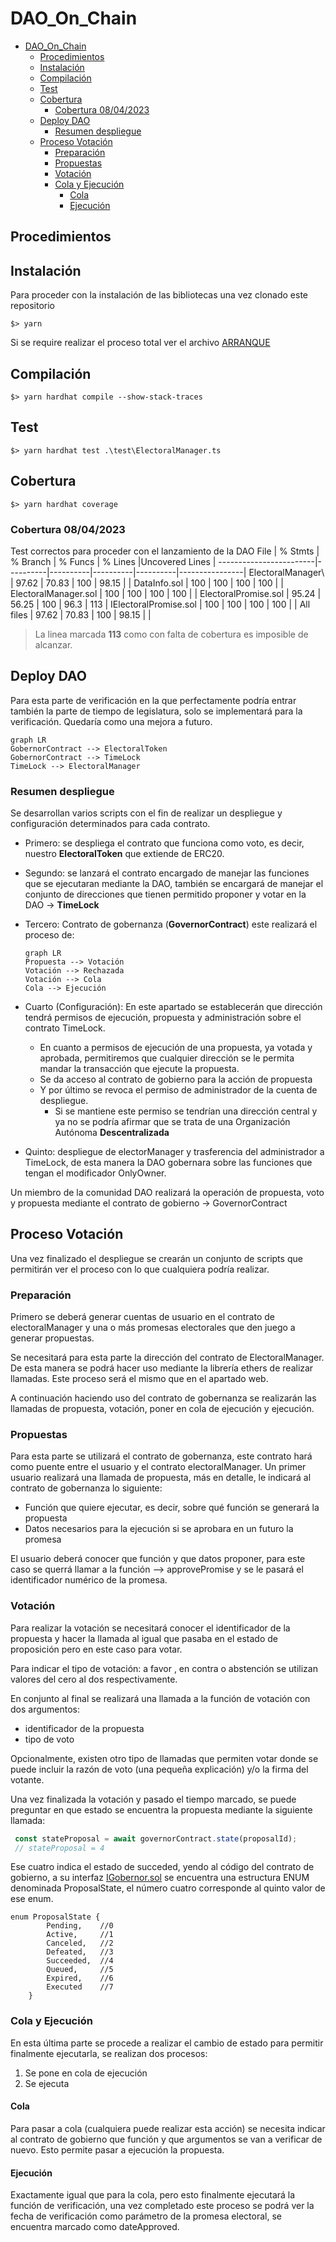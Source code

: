 # DAO_On_Chain

- [DAO\_On\_Chain](#dao_on_chain)
  - [Procedimientos](#procedimientos)
  - [Instalación](#instalación)
  - [Compilación](#compilación)
  - [Test](#test)
  - [Cobertura](#cobertura)
    - [Cobertura 08/04/2023](#cobertura-08042023)
  - [Deploy DAO](#deploy-dao)
    - [Resumen despliegue](#resumen-despliegue)
  - [Proceso Votación](#proceso-votación)
    - [Preparación](#preparación)
    - [Propuestas](#propuestas)
    - [Votación](#votación)
    - [Cola y Ejecución](#cola-y-ejecución)
      - [Cola](#cola)
      - [Ejecución](#ejecución)

## Procedimientos

## Instalación

Para proceder con la instalación de las bibliotecas una vez clonado este repositorio

`$> yarn`

Si se require realizar el proceso total ver el archivo [ARRANQUE](ARRANQUE.md)

## Compilación

`$> yarn hardhat compile --show-stack-traces`

## Test

`$> yarn hardhat test .\test\ElectoralManager.ts`

## Cobertura

`$> yarn hardhat coverage`

### Cobertura 08/04/2023

Test correctos para proceder con el lanzamiento de la DAO
File                    |  % Stmts | % Branch |  % Funcs |  % Lines |Uncovered Lines |
------------------------|----------|----------|----------|----------|----------------|
 ElectoralManager\      |    97.62 |    70.83 |      100 |    98.15 |                |
  DataInfo.sol          |      100 |      100 |      100 |      100 |                |
  ElectoralManager.sol  |      100 |      100 |      100 |      100 |                |
  ElectoralPromise.sol  |    95.24 |    56.25 |      100 |     96.3 |            113 |
  IElectoralPromise.sol |      100 |      100 |      100 |      100 |                |
All files               |    97.62 |    70.83 |      100 |    98.15 |                |

> La linea marcada **113** como con falta de cobertura es imposible de alcanzar.

## Deploy DAO

Para esta parte de verificación en la que perfectamente podría entrar también la parte de tiempo de legislatura, solo se implementará para la verificación. Quedaría como una mejora a futuro.

```mermaid
graph LR
GobernorContract --> ElectoralToken
GobernorContract --> TimeLock
TimeLock --> ElectoralManager
```

### Resumen despliegue

Se desarrollan varios scripts con el fin de realizar un despliegue y configuración determinados para cada contrato.

- Primero: se despliega el contrato que funciona como voto, es decir, nuestro **ElectoralToken** que extiende de ERC20.
- Segundo: se lanzará el contrato encargado de manejar las funciones que se ejecutaran mediante la DAO, también se encargará de manejar el conjunto de direcciones que tienen permitido proponer y votar en la DAO -> **TimeLock**
- Tercero: Contrato de gobernanza (**GovernorContract**) este realizará el proceso de:

  ```mermaid
  graph LR
  Propuesta --> Votación
  Votación --> Rechazada
  Votación --> Cola
  Cola --> Ejecución
  ```

- Cuarto (Configuración): En este apartado se establecerán que dirección tendrá permisos de ejecución, propuesta y administración sobre el contrato TimeLock.
  - En cuanto a permisos de ejecución de una propuesta, ya votada y aprobada, permitiremos que cualquier dirección se le permita mandar la transacción que ejecute la propuesta.
  - Se da acceso al contrato de gobierno para la acción de propuesta
  - Y por último se revoca el permiso de administrador de la cuenta de despliegue.
    - Si se mantiene este permiso se tendrían una dirección central y ya no se podría afirmar que se trata de una Organización Autónoma **Descentralizada**
- Quinto: despliegue de electorManager y trasferencia del administrador a TimeLock, de esta manera la DAO gobernara sobre las funciones que tengan el modificador OnlyOwner.

Un miembro de la comunidad DAO realizará la operación de propuesta, voto y propuesta mediante el contrato de gobierno -> GovernorContract

## Proceso Votación

Una vez finalizado el despliegue se crearán un conjunto de scripts que permitirán ver el proceso con lo que cualquiera podría realizar.

### Preparación

Primero se deberá generar cuentas de usuario en el contrato de electoralManager y una o más promesas electorales que den juego a generar propuestas.

Se necesitará para esta parte la dirección del contrato de ElectoralManager. De esta manera se podrá hacer uso mediante la librería ethers de realizar llamadas. Este proceso será el mismo que en el apartado web.

A continuación haciendo uso del contrato de gobernanza se realizarán las llamadas de propuesta, votación, poner en cola de ejecución y ejecución.

### Propuestas

Para esta parte se utilizará el contrato de gobernanza,  este contrato hará como puente entre el usuario y el contrato electoralManager. Un primer usuario realizará una llamada de propuesta, más en detalle, le indicará al contrato de gobernanza lo siguiente:

- Función que quiere ejecutar, es decir, sobre qué función se generará la propuesta
- Datos necesarios para la ejecución si se aprobara en un futuro la promesa

El usuario deberá conocer que función y que datos proponer, para este caso se querrá llamar a la función --> approvePromise y se le pasará el identificador numérico de la promesa.

### Votación

Para realizar la votación se necesitará conocer el identificador de la propuesta y hacer la llamada al igual que pasaba en el estado de proposición pero en este caso para votar.

Para indicar el tipo de votación: a favor , en contra o abstención se utilizan valores del cero al dos respectivamente.

En conjunto al final se realizará una llamada a la función de votación con dos argumentos:

- identificador de la propuesta
- tipo de voto

Opcionalmente, existen otro tipo de llamadas que permiten votar donde se puede incluir la razón de voto (una pequeña explicación) y/o la firma del votante.

Una vez finalizada la votación y pasado el tiempo marcado, se puede preguntar en que estado se encuentra la propuesta mediante la siguiente llamada:

```JavaScript
 const stateProposal = await governorContract.state(proposalId);
 // stateProposal = 4
```

Ese cuatro indica el estado de succeded, yendo al código del contrato de gobierno, a su interfaz [IGobernor.sol](https://github.com/OpenZeppelin/openzeppelin-contracts/blob/v4.8.2/contracts/governance/IGovernor.sol) se encuentra una estructura ENUM denominada ProposalState, el número cuatro corresponde al quinto valor de ese enum.

```Solidity
enum ProposalState {
        Pending,    //0
        Active,     //1
        Canceled,   //2
        Defeated,   //3
        Succeeded,  //4
        Queued,     //5
        Expired,    //6
        Executed    //7
    }
```

### Cola y Ejecución

En esta última parte se procede a realizar el cambio de estado para permitir finalmente ejecutarla, se realizan dos procesos:

1. Se pone en cola de ejecución
2. Se ejecuta

#### Cola

Para pasar a cola (cualquiera puede realizar esta acción) se necesita indicar al contrato de gobierno que función y que argumentos se van a verificar de nuevo. Esto permite pasar a ejecución la propuesta.

#### Ejecución

Exactamente igual que para la cola, pero esto finalmente ejecutará la función de verificación, una vez completado este proceso se podrá ver la fecha de verificación como parámetro de la promesa electoral, se encuentra marcado como dateApproved.
